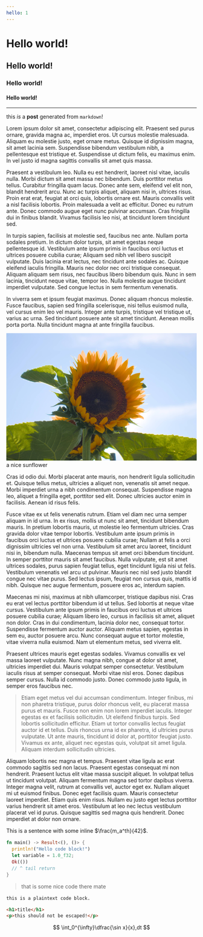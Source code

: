 ```yaml
---
hello: 1
---
```


# Hello world!

## Hello world!

### Hello world!

#### Hello world!

---

this _is_ a **post** generated from `markdown`!

Lorem ipsum dolor sit amet, consectetur adipiscing elit. Praesent sed purus ornare, gravida magna ac, imperdiet eros. Ut cursus molestie malesuada. Aliquam eu molestie justo, eget ornare metus. Quisque id dignissim magna, sit amet lacinia sem. Suspendisse bibendum vestibulum nibh, a pellentesque est tristique et. Suspendisse ut dictum felis, eu maximus enim. In vel justo id magna sagittis convallis sit amet quis massa.

Praesent a vestibulum leo. Nulla eu est hendrerit, laoreet nisl vitae, iaculis nulla. Morbi dictum sit amet massa nec bibendum. Duis porttitor metus tellus. Curabitur fringilla quam lacus. Donec ante sem, eleifend vel elit non, blandit hendrerit arcu. Nunc ac turpis aliquet, aliquam nisi in, ultrices risus. Proin erat erat, feugiat at orci quis, lobortis ornare est. Mauris convallis velit a nisl facilisis lobortis. Proin malesuada a velit ac efficitur. Donec eu rutrum ante. Donec commodo augue eget nunc pulvinar accumsan. Cras fringilla dui in finibus blandit. Vivamus facilisis leo nisi, at tincidunt lorem tincidunt sed.

In turpis sapien, facilisis at molestie sed, faucibus nec ante. Nullam porta sodales pretium. In dictum dolor turpis, sit amet egestas neque pellentesque id. Vestibulum ante ipsum primis in faucibus orci luctus et ultrices posuere cubilia curae; Aliquam sed nibh vel libero suscipit vulputate. Duis lacinia erat lectus, nec tincidunt ante sodales ac. Quisque eleifend iaculis fringilla. Mauris nec dolor nec orci tristique consequat. Aliquam aliquam sem risus, nec faucibus libero bibendum quis. Nunc in sem lacinia, tincidunt neque vitae, tempor leo. Nulla molestie augue tincidunt imperdiet vulputate. Sed congue lectus in sem fermentum venenatis.

In viverra sem et ipsum feugiat maximus. Donec aliquam rhoncus molestie. Fusce faucibus, sapien sed fringilla scelerisque, nisi tellus euismod nulla, vel cursus enim leo vel mauris. Integer ante turpis, tristique vel tristique ut, varius ac urna. Sed tincidunt posuere ante sit amet tincidunt. Aenean mollis porta porta. Nulla tincidunt magna at ante fringilla faucibus.

![an image](/assets/img.jpg)
a nice sunflower

Cras id odio dui. Morbi placerat ante mauris, non hendrerit ligula sollicitudin et. Quisque tellus metus, ultricies a aliquet non, venenatis sit amet neque. Morbi imperdiet urna a nibh condimentum consequat. Suspendisse magna leo, aliquet a fringilla eget, porttitor sed elit. Donec ultricies auctor enim in facilisis. Aenean id risus felis.

Fusce vitae ex ut felis venenatis rutrum. Etiam vel diam nec urna semper aliquam in id urna. In ex risus, mollis ut nunc sit amet, tincidunt bibendum mauris. In pretium lobortis mauris, ut molestie leo fermentum ultricies. Cras gravida dolor vitae tempor lobortis. Vestibulum ante ipsum primis in faucibus orci luctus et ultrices posuere cubilia curae; Nullam at felis a orci dignissim ultricies vel non urna. Vestibulum sit amet arcu laoreet, tincidunt nisi in, bibendum nulla. Maecenas tempus sit amet orci bibendum tincidunt. In semper porttitor mauris sit amet faucibus. Nulla vulputate, est sit amet ultrices sodales, purus sapien feugiat tellus, eget tincidunt ligula nisi ut felis. Vestibulum venenatis vel arcu ut pulvinar. Mauris nec nisl sed justo blandit congue nec vitae purus. Sed lectus ipsum, feugiat non cursus quis, mattis id nibh. Quisque nec augue fermentum, posuere eros ac, interdum sapien.

Maecenas mi nisi, maximus at nibh ullamcorper, tristique dapibus nisi. Cras eu erat vel lectus porttitor bibendum id ut tellus. Sed lobortis at neque vitae cursus. Vestibulum ante ipsum primis in faucibus orci luctus et ultrices posuere cubilia curae; Aliquam libero leo, cursus in facilisis sit amet, aliquet non dolor. Cras in dui condimentum, lacinia dolor nec, consequat tortor. Suspendisse fermentum auctor auctor. Aliquam metus sapien, egestas in sem eu, auctor posuere arcu. Nunc consequat augue et tortor molestie, vitae viverra nulla euismod. Nam ut elementum metus, sed viverra elit.

Praesent ultrices mauris eget egestas sodales. Vivamus convallis ex vel massa laoreet vulputate. Nunc magna nibh, congue at dolor sit amet, ultricies imperdiet dui. Mauris volutpat semper consectetur. Vestibulum iaculis risus at semper consequat. Morbi vitae nisl eros. Donec dapibus semper cursus. Nulla id commodo justo. Donec commodo justo ligula, in semper eros faucibus nec.

> Etiam eget metus vel dui accumsan condimentum. Integer finibus, mi non pharetra tristique, purus dolor rhoncus velit, eu placerat massa purus et mauris. Fusce non enim non lorem imperdiet iaculis. Integer egestas ex et facilisis sollicitudin. Ut eleifend finibus turpis. Sed lobortis sollicitudin efficitur. Etiam ut tortor convallis lectus feugiat auctor id et tellus. Duis rhoncus urna id ex pharetra, id ultricies purus vulputate. Ut ante mauris, tincidunt id dolor at, porttitor feugiat justo. Vivamus ex ante, aliquet nec egestas quis, volutpat sit amet ligula. Aliquam interdum sollicitudin ultricies.

Aliquam lobortis nec magna et tempus. Praesent vitae ligula ac erat commodo sagittis sed non lacus. Praesent egestas consequat mi non hendrerit. Praesent luctus elit vitae massa suscipit aliquet. In volutpat tellus ut tincidunt volutpat. Aliquam fermentum magna sed tortor dapibus viverra. Integer magna velit, rutrum at convallis vel, auctor eget ex. Nullam aliquet mi ut euismod finibus. Donec eget facilisis quam. Mauris consectetur laoreet imperdiet. Etiam quis enim risus. Nullam eu justo eget lectus porttitor varius hendrerit sit amet eros. Vestibulum at leo nec lectus vestibulum placerat vel id purus. Quisque sagittis sed magna quis hendrerit. Donec imperdiet at dolor non ornare.

This is a sentence with some inline $\frac{m_a^th}{42}$.

```rust
fn main() -> Result<(), ()> {
  println!("Hello code block!")
  let variable = 1.0_f32;
  Ok(())
  // ^ tail return
}
```

> that is some nice code there mate

```
this is a plaintext code block.
```

```html
<h1>title</h1>
<p>this should not be escaped!</p>
```

$$
  \int_0^{\infty}\dfrac{\sin x}{x},dt
$$
